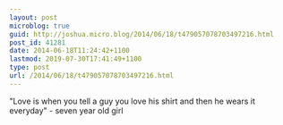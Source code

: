 ```yaml
---
layout: post
microblog: true
guid: http://joshua.micro.blog/2014/06/18/t479057078703497216.html
post_id: 41281
date: 2014-06-18T11:24:42+1100
lastmod: 2019-07-30T17:41:49+1100
type: post
url: /2014/06/18/t479057078703497216.html
---
```

"Love is when you tell a guy you love his shirt and then he wears it everyday" - seven year old girl
